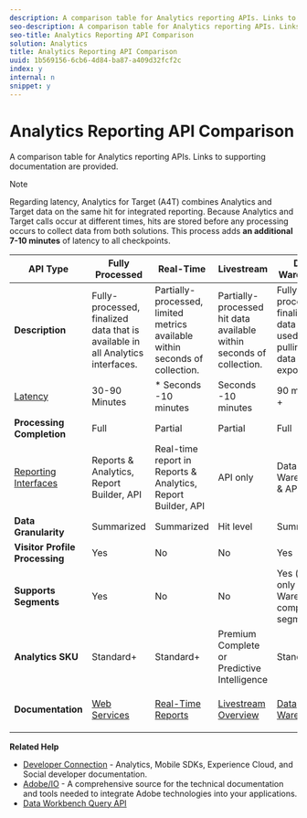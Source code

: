 ```yaml
---
description: A comparison table for Analytics reporting APIs. Links to supporting documentation are provided.
seo-description: A comparison table for Analytics reporting APIs. Links to supporting documentation are provided.
seo-title: Analytics Reporting API Comparison
solution: Analytics
title: Analytics Reporting API Comparison
uuid: 1b569156-6cb6-4d84-ba87-a409d32fcf2c
index: y
internal: n
snippet: y
---
```


# Analytics Reporting API Comparison

A comparison table for Analytics reporting APIs. Links to supporting documentation are provided.

>[!NOTE]
>
>Regarding latency, Analytics for Target (A4T) combines Analytics and Target data on the same hit for integrated reporting. Because Analytics and Target calls occur at different times, hits are stored before any processing occurs to collect data from both solutions. This process adds **an additional 7-10 minutes** of latency to all checkpoints.

<table id="table_7AF4FD678D494063ADF459B3CBC3EF3F"> 
 <thead> 
  <tr> 
   <th colname="col1" class="entry"> API Type </th> 
   <th colname="col2" class="entry"> Fully Processed </th> 
   <th colname="col3" class="entry"> Real-Time </th> 
   <th colname="col4" class="entry"> Livestream </th> 
   <th colname="col5" class="entry"> Data Warehouse </th> 
  </tr> 
 </thead>
 <tbody> 
  <tr> 
   <td colname="col1"> <b>Description</b> </td> 
   <td colname="col2"> Fully-processed, finalized data that is available in all Analytics interfaces. </td> 
   <td colname="col3"> Partially-processed, limited metrics available within seconds of collection. </td> 
   <td colname="col4"> Partially-processed hit data available within seconds of collection. </td> 
   <td colname="col5"> Fully-processed, finalized data that is used for pulling large data exports. </td> 
  </tr> 
  <tr> 
   <td colname="col1"> <p><a href="https://marketing.adobe.com/resources/help/en_US/analytics/whitepapers/analytics-data-availability.pdf" format="https" scope="external"> Latency</a> </p> </td> 
   <td colname="col2"> 30-90 Minutes </td> 
   <td colname="col3"> * Seconds -10 minutes </td> 
   <td colname="col4"> Seconds -10 minutes </td> 
   <td colname="col5"> 90 minutes + </td> 
  </tr> 
  <tr> 
   <td colname="col1"> <b>Processing Completion</b> </td> 
   <td colname="col2"> Full </td> 
   <td colname="col3"> Partial </td> 
   <td colname="col4"> Partial </td> 
   <td colname="col5"> Full </td> 
  </tr> 
  <tr> 
   <td colname="col1"> <a href="https://marketing.adobe.com/resources/help/en_US/reference/" format="https" scope="external"> Reporting Interfaces</a> </td> 
   <td colname="col2"> Reports &amp; Analytics, Report Builder, API </td> 
   <td colname="col3"> Real-time report in Reports &amp; Analytics, Report Builder, API </td> 
   <td colname="col4"> API only </td> 
   <td colname="col5"> Data Warehouse &amp; API </td> 
  </tr> 
  <tr> 
   <td colname="col1"> <b>Data Granularity</b> </td> 
   <td colname="col2"> Summarized </td> 
   <td colname="col3"> Summarized </td> 
   <td colname="col4"> Hit level </td> 
   <td colname="col5"> Summarized </td> 
  </tr> 
  <tr> 
   <td colname="col1"> <b>Visitor Profile Processing</b> </td> 
   <td colname="col2"> Yes </td> 
   <td colname="col3"> No </td> 
   <td colname="col4"> No </td> 
   <td colname="col5"> Yes </td> 
  </tr> 
  <tr> 
   <td colname="col1"> <b>Supports Segments</b> </td> 
   <td colname="col2"> Yes </td> 
   <td colname="col3"> No </td> 
   <td colname="col4"> No </td> 
   <td colname="col5"> Yes (but only Data Warehouse compatible segments) </td> 
  </tr> 
  <tr> 
   <td colname="col1"> <b>Analytics SKU</b> </td> 
   <td colname="col2"> Standard+ </td> 
   <td colname="col3"> Standard+ </td> 
   <td colname="col4"> Premium Complete or Predictive Intelligence </td> 
   <td colname="col5"> Standard+ </td> 
  </tr> 
  <tr> 
   <td colname="col1"> <b>Documentation</b> </td> 
   <td colname="col2"> <p> <a href="https://marketing.adobe.com/developer/documentation/analytics-reporting-1-4/get-started%E2%80%8B" format="https" scope="external"> Web Services</a> </p> </td> 
   <td colname="col3"> <p> <a href="https://marketing.adobe.com/developer/documentation/analytics-reporting-1-4/real-time" format="https" scope="external"> Real-Time Reports</a> </p> </td> 
   <td colname="col4"> <p> <a href="https://marketing.adobe.com/developer/documentation/analytics-live-stream/overview-1%E2%80%8B" format="https" scope="external"> Livestream Overview</a> </p> </td> 
   <td colname="col5"> <p><a href="https://marketing.adobe.com/resources/help/en_US/reference/data_warehouse.html" format="https" scope="external"> Data Warehouse</a> </p> </td> 
  </tr> 
 </tbody> 
</table>

**Related Help**

* [Developer Connection](https://marketing.adobe.com/developer/) - Analytics, Mobile SDKs, Experience Cloud, and Social developer documentation. 
* [Adobe/IO](https://www.adobe.io/) - A comprehensive source for the technical documentation and tools needed to integrate Adobe technologies into your applications. 
* [Data Workbench Query API](https://marketing.adobe.com/developer/documentation/data-workbench-query-api/c-ins-qry-api)

